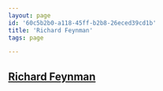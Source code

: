 ```yaml
---
layout: page
id: '60c5b2b0-a118-45ff-b2b8-26eced39cd1b'
title: 'Richard Feynman'
tags: page

---
```

  
<h2 class="text-3xl font-semibold mb-4"><a href="/journals/Richard Feynman">Richard Feynman</a></h2>

<div class="space-y-2">

</div>
